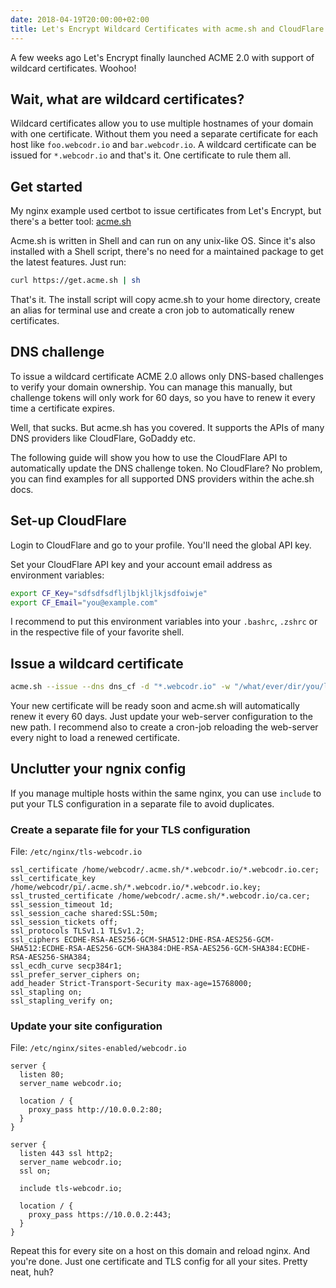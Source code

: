 ```yaml
---
date: 2018-04-19T20:00:00+02:00
title: Let's Encrypt Wildcard Certificates with acme.sh and CloudFlare
---
```


A few weeks ago Let's Encrypt finally launched ACME 2.0 with support of wildcard certificates. Woohoo!

## Wait, what are wildcard certificates?

Wildcard certificates allow you to use multiple hostnames of your domain with one certificate. Without them you need a 
separate certificate for each host like `foo.webcodr.io` and `bar.webcodr.io`. A wildcard certificate can be issued for
`*.webcodr.io` and that's it. One certificate to rule them all.

## Get started

My nginx example used certbot to issue certificates from Let's Encrypt, but there's a better tool: [acme.sh](https://github.com/Neilpang/acme.sh)

Acme.sh is written in Shell and can run on any unix-like OS. Since it's also installed with a Shell script, there's no need for a maintained package to get the latest features. Just run:

~~~ sh 
curl https://get.acme.sh | sh
~~~

That's it. The install script will copy acme.sh to your home directory, create an alias for terminal use and create a cron job to automatically renew certificates.

## DNS challenge

To issue a wildcard certificate ACME 2.0 allows only DNS-based challenges to verify your domain ownership. You can manage this manually, but challenge tokens will only work for 60 days, so you have to renew it every time a certificate expires.

Well, that sucks. But acme.sh has you covered. It supports the APIs of many DNS providers like CloudFlare, GoDaddy etc.

The following guide will show you how to use the CloudFlare API to automatically update the DNS challenge token. No CloudFlare? No problem, you can find examples for all supported DNS providers within the ache.sh docs.

## Set-up CloudFlare

Login to CloudFlare and go to your profile. You'll need the global API key.

Set your CloudFlare API key and your account email address as environment variables:

~~~ sh
export CF_Key="sdfsdfsdfljlbjkljlkjsdfoiwje"
export CF_Email="you@example.com"
~~~

I recommend to put this environment variables into your `.bashrc`, `.zshrc` or in the respective file of your favorite shell.

## Issue a wildcard certificate

~~~ sh
acme.sh --issue --dns dns_cf -d "*.webcodr.io" -w "/what/ever/dir/you/like/*.webcodr.io"
~~~

Your new certificate will be ready soon and acme.sh will automatically renew it every 60 days. Just update your web-server configuration to the new path. I recommend also to create a cron-job reloading the web-server every night to load a renewed certificate.

## Unclutter your ngnix config

If you manage multiple hosts within the same nginx, you can use `include` to put your TLS configuration in a separate file to avoid duplicates.

### Create a separate file for your TLS configuration

File: `/etc/nginx/tls-webcodr.io`

~~~ nginx
ssl_certificate /home/webcodr/.acme.sh/*.webcodr.io/*.webcodr.io.cer;
ssl_certificate_key /home/webcodr/pi/.acme.sh/*.webcodr.io/*.webcodr.io.key;
ssl_trusted_certificate /home/webcodr/.acme.sh/*.webcodr.io/ca.cer;
ssl_session_timeout 1d;
ssl_session_cache shared:SSL:50m;
ssl_session_tickets off;
ssl_protocols TLSv1.1 TLSv1.2;
ssl_ciphers ECDHE-RSA-AES256-GCM-SHA512:DHE-RSA-AES256-GCM-SHA512:ECDHE-RSA-AES256-GCM-SHA384:DHE-RSA-AES256-GCM-SHA384:ECDHE-RSA-AES256-SHA384;
ssl_ecdh_curve secp384r1;
ssl_prefer_server_ciphers on;
add_header Strict-Transport-Security max-age=15768000;
ssl_stapling on;
ssl_stapling_verify on;
~~~

### Update your site configuration

File: `/etc/nginx/sites-enabled/webcodr.io`

~~~ nginx
server {
  listen 80;
  server_name webcodr.io;

  location / {
    proxy_pass http://10.0.0.2:80;
  }
}

server {
  listen 443 ssl http2;
  server_name webcodr.io;
  ssl on;

  include tls-webcodr.io;

  location / {
    proxy_pass https://10.0.0.2:443;
  }
}
~~~

Repeat this for every site on a host on this domain and reload nginx. And you're done. Just one certificate and TLS config for all your sites. Pretty neat, huh?

